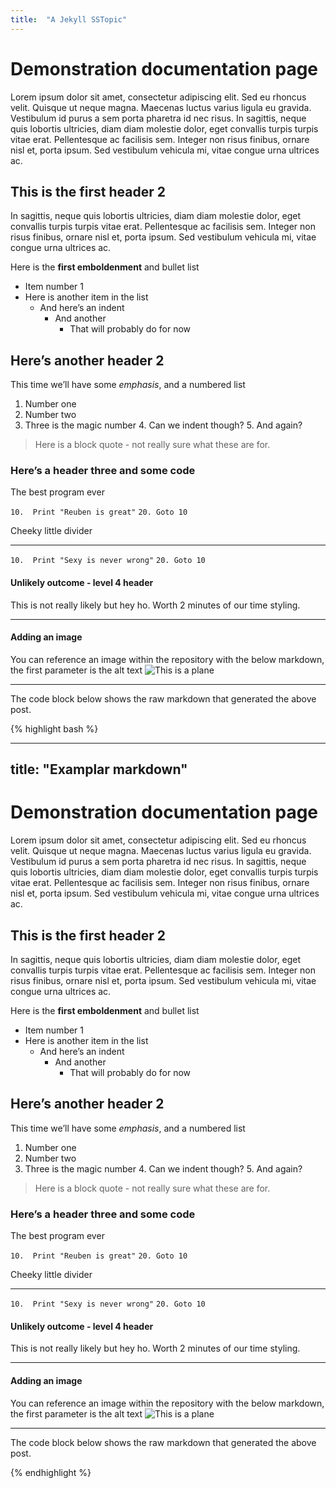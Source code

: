 ```yaml
---
title:  "A Jekyll SSTopic"
---
```

# Demonstration documentation page
Lorem ipsum dolor sit amet, consectetur adipiscing elit. Sed eu rhoncus velit. Quisque ut neque magna. Maecenas luctus varius ligula eu gravida. Vestibulum id purus a sem porta pharetra id nec risus. In sagittis, neque quis lobortis ultricies, diam diam molestie dolor, eget convallis turpis turpis vitae erat. Pellentesque ac facilisis sem. Integer non risus finibus, ornare nisl et, porta ipsum. Sed vestibulum vehicula mi, vitae congue urna ultrices ac.

## This is the first header 2
In sagittis, neque quis lobortis ultricies, diam diam molestie dolor, eget convallis turpis turpis vitae erat. Pellentesque ac facilisis sem. Integer non risus finibus, ornare nisl et, porta ipsum. Sed vestibulum vehicula mi, vitae congue urna ultrices ac.

Here is the **first emboldenment** and bullet list

- Item number 1
- Here is another item in the list
	- And here’s an indent
		- And another
			- That will probably do for now

## Here’s another header 2
This time we’ll have some *emphasis*, and a numbered list

1. Number one
2. Number two
3. Three is the magic number
	4. Can we indent though?
		5. And again?


> Here is a block quote - not really sure what these are for.

### Here’s a header three and some code
The best program ever

``10.  Print "Reuben is great"``
``20. Goto 10``

Cheeky little divider

---- 

``10.  Print "Sexy is never wrong"``
``20. Goto 10``

#### Unlikely outcome - level 4 header
This is not really likely but hey ho.  Worth 2 minutes of our time styling.

----

#### Adding an image
You can reference an image within the repository with the below markdown, the first parameter is the alt text
![This is a plane](/DevelopmentTeamProcess/images/plane.jpg)

----

The code block below shows the raw markdown that generated the above post.



{% highlight bash %}

---
title:  "Examplar markdown"
---
# Demonstration documentation page
Lorem ipsum dolor sit amet, consectetur adipiscing elit. Sed eu rhoncus velit. Quisque ut neque magna. Maecenas luctus varius ligula eu gravida. Vestibulum id purus a sem porta pharetra id nec risus. In sagittis, neque quis lobortis ultricies, diam diam molestie dolor, eget convallis turpis turpis vitae erat. Pellentesque ac facilisis sem. Integer non risus finibus, ornare nisl et, porta ipsum. Sed vestibulum vehicula mi, vitae congue urna ultrices ac.

## This is the first header 2
In sagittis, neque quis lobortis ultricies, diam diam molestie dolor, eget convallis turpis turpis vitae erat. Pellentesque ac facilisis sem. Integer non risus finibus, ornare nisl et, porta ipsum. Sed vestibulum vehicula mi, vitae congue urna ultrices ac.

Here is the **first emboldenment** and bullet list

- Item number 1
- Here is another item in the list
	- And here’s an indent
		- And another
			- That will probably do for now

## Here’s another header 2
This time we’ll have some *emphasis*, and a numbered list

1. Number one
2. Number two
3. Three is the magic number
	4. Can we indent though?
		5. And again?


> Here is a block quote - not really sure what these are for.

### Here’s a header three and some code
The best program ever

``10.  Print "Reuben is great"``
``20. Goto 10``

Cheeky little divider

---- 

``10.  Print "Sexy is never wrong"``
``20. Goto 10``

#### Unlikely outcome - level 4 header
This is not really likely but hey ho.  Worth 2 minutes of our time styling.

----

#### Adding an image
You can reference an image within the repository with the below markdown, the first parameter is the alt text
![This is a plane](/DevelopmentTeamProcess/images/plane.jpg)

----

The code block below shows the raw markdown that generated the above post.

{% endhighlight %}